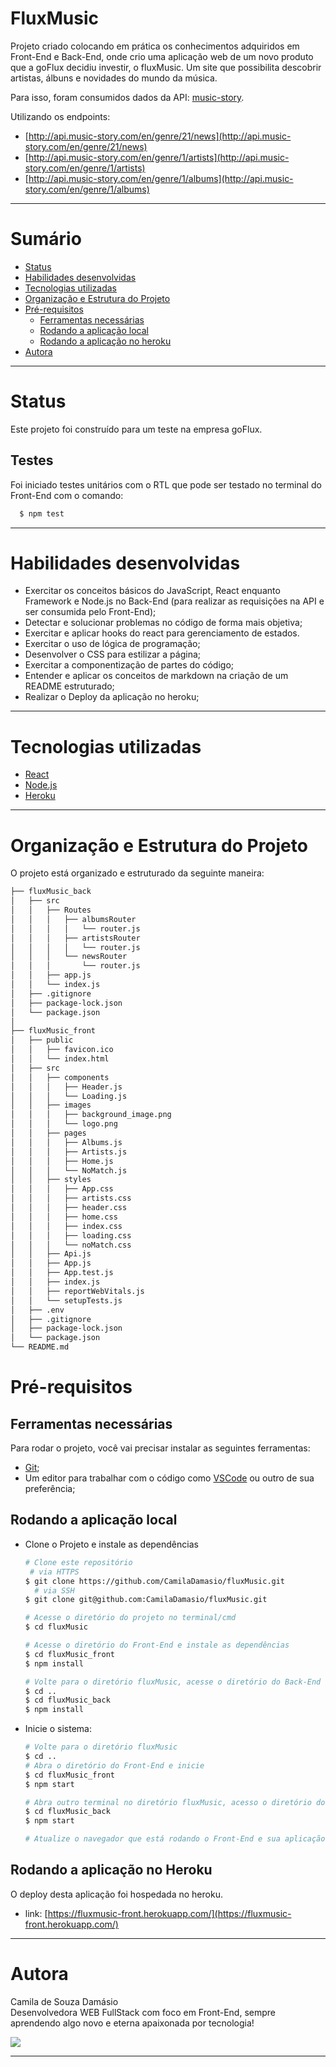 # FluxMusic

Projeto criado colocando em prática os conhecimentos adquiridos em Front-End e Back-End,  onde crio uma aplicação web de um novo produto que a goFlux decidiu investir, o fluxMusic. Um site que possibilita descobrir artistas, álbuns e novidades do mundo da música.

Para isso, foram consumidos dados da API: [music-story](http://developers.music-story.com/developers/genre).

Utilizando os endpoints:
- [http://api.music-story.com/en/genre/21/news](http://api.music-story.com/en/genre/21/news)
- [http://api.music-story.com/en/genre/1/artists](http://api.music-story.com/en/genre/1/artists)
- [http://api.music-story.com/en/genre/1/albums](http://api.music-story.com/en/genre/1/albums)

---

# Sumário

- [Status](#status)
- [Habilidades desenvolvidas](#habilidades-desenvolvidas)
- [Tecnologias utilizadas](#tecnologias-utilizadas)
- [Organização e Estrutura do Projeto](#organização-e-estrutura-do-projeto)
- [Pré-requisitos](#pré-requisitos)
  - [Ferramentas necessárias](#ferramentas-necessárias)
  - [Rodando a aplicação local](#rodando-a-aplicação-local)
  - [Rodando a aplicação no heroku](#rodando-a-aplicação-no-heroku)
- [Autora](#autora)

---

# Status

Este projeto foi construído para um teste na empresa goFlux.

## Testes

Foi iniciado testes unitários com o RTL que pode ser testado no terminal do Front-End com o comando:

```bash
  $ npm test

```
---

# Habilidades desenvolvidas

- Exercitar os conceitos básicos do JavaScript, React enquanto Framework e Node.js no Back-End (para realizar as requisições na API e ser consumida pelo Front-End);
- Detectar e solucionar problemas no código de forma mais objetiva;
- Exercitar e aplicar hooks do react para gerenciamento de estados.
- Exercitar o uso de lógica de programação;
- Desenvolver o CSS para estilizar a página;
- Exercitar a componentização de partes do código;
- Entender e aplicar os conceitos de markdown na criação de um README estruturado;
- Realizar o Deploy da aplicação no heroku;

---

# Tecnologias utilizadas

- [React](https://pt-br.reactjs.org/)
- [Node.js](https://nodejs.org/en/)
- [Heroku](https://www.heroku.com/)

---

# Organização e Estrutura do Projeto

O projeto está organizado e estruturado da seguinte maneira:

```bash
├── fluxMusic_back
│   ├── src
│   │   ├── Routes
│   │   │   ├── albumsRouter
│   │   │   │   └── router.js
│   │   │   ├── artistsRouter
│   │   │   │   └── router.js
│   │   │   └── newsRouter
│   │   │       └── router.js
│   │   ├── app.js
│   │   └── index.js
│   ├── .gitignore
│   ├── package-lock.json
│   └── package.json
│
├── fluxMusic_front
│   ├── public
│   │   ├── favicon.ico
│   │   └── index.html
│   ├── src
│   │   ├── components
│   │   │   ├── Header.js
│   │   │   └── Loading.js
│   │   ├── images
│   │   │   ├── background_image.png
│   │   │   └── logo.png
│   │   ├── pages
│   │   │   ├── Albums.js
│   │   │   ├── Artists.js
│   │   │   ├── Home.js
│   │   │   └── NoMatch.js
│   │   ├── styles
│   │   │   ├── App.css
│   │   │   ├── artists.css
│   │   │   ├── header.css
│   │   │   ├── home.css
│   │   │   ├── index.css
│   │   │   ├── loading.css
│   │   │   └── noMatch.css
│   │   ├── Api.js
│   │   ├── App.js
│   │   ├── App.test.js
│   │   ├── index.js
│   │   ├── reportWebVitals.js
│   │   └── setupTests.js
│   ├── .env
│   ├── .gitignore
│   ├── package-lock.json
│   └── package.json
└── README.md

```

# Pré-requisitos

## Ferramentas necessárias

Para rodar o projeto, você vai precisar instalar as seguintes ferramentas:
 - [Git](https://git-scm.com);
 - Um editor para trabalhar com o código como [VSCode](https://code.visualstudio.com/) ou outro de sua preferência;

## Rodando a aplicação local

 - Clone o Projeto e instale as dependências

    ```bash
    # Clone este repositório
     # via HTTPS
    $ git clone https://github.com/CamilaDamasio/fluxMusic.git
      # via SSH
    $ git clone git@github.com:CamilaDamasio/fluxMusic.git

    # Acesse o diretório do projeto no terminal/cmd
    $ cd fluxMusic

    # Acesse o diretório do Front-End e instale as dependências
    $ cd fluxMusic_front
    $ npm install

    # Volte para o diretório fluxMusic, acesse o diretório do Back-End e instale as dependências
    $ cd ..
    $ cd fluxMusic_back
    $ npm install

    ```

 - Inicie o sistema:

    ```bash
    # Volte para o diretório fluxMusic
    $ cd ..
    # Abra o diretório do Front-End e inicie
    $ cd fluxMusic_front
    $ npm start

    # Abra outro terminal no diretório fluxMusic, acesso o diretório do Back-End e inicie
    $ cd fluxMusic_back
    $ npm start

    # Atualize o navegador que está rodando o Front-End e sua aplicação estará funcionando corretamente!

    ```

## Rodando a aplicação no Heroku

  O deploy desta aplicação foi hospedada no heroku.

  - link: [https://fluxmusic-front.herokuapp.com/](https://fluxmusic-front.herokuapp.com/)

---

# Autora

  Camila de Souza Damásio
<br />
  Desenvolvedora WEB FullStack com foco em Front-End, sempre aprendendo algo novo e eterna apaixonada por tecnologia!

  <a href="https://www.linkedin.com/in/camilasdamasio/" target="_blank"><img src="https://img.shields.io/badge/-LinkedIn-%230077B5?style=for-the-badge&logo=linkedin&logoColor=white" target="_blank"></a>

---
